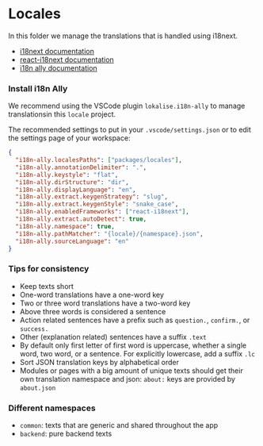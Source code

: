 # Locales

In this folder we manage the translations that is handled using i18next.

- [i18next documentation](https://i18next.com)
- [react-i18next documentation](https://react.i18next.com)
- [i18n ally documentation](https://github.com/lokalise/i18n-ally/wiki)

### Install i18n Ally

We recommend using the VSCode plugin `lokalise.i18n-ally` to manage translationsin this `locale` project.

The recommended settings to put in your `.vscode/settings.json` or to edit the settings page of your workspace:

```json
{
  "i18n-ally.localesPaths": ["packages/locales"],
  "i18n-ally.annotationDelimiter": ".",
  "i18n-ally.keystyle": "flat",
  "i18n-ally.dirStructure": "dir",
  "i18n-ally.displayLanguage": "en",
  "i18n-ally.extract.keygenStrategy": "slug",
  "i18n-ally.extract.keygenStyle": "snake_case",
  "i18n-ally.enabledFrameworks": ["react-i18next"],
  "i18n-ally.extract.autoDetect": true,
  "i18n-ally.namespace": true,
  "i18n-ally.pathMatcher": "{locale}/{namespace}.json",
  "i18n-ally.sourceLanguage": "en"
}
```

### Tips for consistency

- Keep texts short
- One-word translations have a one-word key
- Two or three word translations have a two-word key
- Above three words is considered a sentence
- Action related sentences have a prefix such as `question.`, `confirm.`, or `success.`
- Other (explanation related) sentences have a suffix `.text`
- By default only first letter of first word is uppercase, whether a single word, two word, or a sentence. For explicitly lowercase, add a suffix `.lc`
- Sort JSON translation keys by alphabetical order
- Modules or pages with a big amount of unique texts should get their own translation namespace and json: `about:` keys are provided by `about.json`

### Different namespaces

- `common`: texts that are generic and shared throughout the app
- `backend`: pure backend texts
